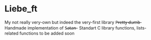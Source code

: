 # Liebe_ft
My not really very-own but indeed the very-first library 
P̶r̶e̶t̶t̶y̶ ̶d̶u̶m̶b̶ Handmade implementation of S̶a̶t̶a̶n̶- Standart C library functions, lists-related functions to be added soon
